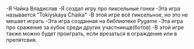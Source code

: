 -Я Чайка Владислав
-Я создал игру про пиксельные гонки
-Эта игра называется "Tokiyskaya Chaika"
-В этой игре всё пиксельное, но это не мешает играть
-Эта игра созданная на библиотеке Pygame
-Эта игра про сражение за кубок среди других участникщв(ботов)
-В этой игре также можно будет проиграть, если врезаться в ограждение или в препятсвия.


